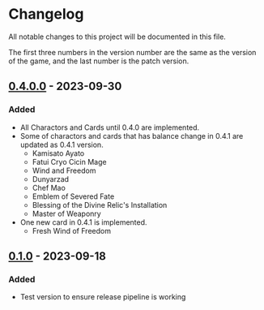 # Changelog

All notable changes to this project will be documented in this file.

The first three numbers in the version number are the same as the version of 
the game, and the last number is the patch version.

## [0.4.0.0] - 2023-09-30

### Added
- All Charactors and Cards until 0.4.0 are implemented.
- Some of charactors and cards that has balance change in 0.4.1 are updated 
  as 0.4.1 version.
  - Kamisato Ayato
  - Fatui Cryo Cicin Mage
  - Wind and Freedom
  - Dunyarzad
  - Chef Mao
  - Emblem of Severed Fate
  - Blessing of the Divine Relic's Installation
  - Master of Weaponry
- One new card in 0.4.1 is implemented.
  - Fresh Wind of Freedom

## [0.1.0] - 2023-09-18

### Added
- Test version to ensure release pipeline is working

[Unreleased]: https://github.com/zyr17/GITCG/compare/v0.4.0.0...HEAD
[0.4.0.0]: https://github.com/zyr17/GITCG/releases/tag/v0.4.0.0
[0.1.0]: https://github.com/zyr17/GITCG/releases/tag/v0.1.0